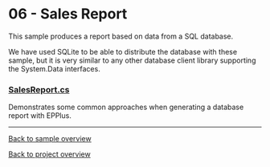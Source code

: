 ﻿# 06 - Sales Report
This sample produces a report based on data from a SQL database. 

We have used SQLite to be able to distribute the database with these sample, but it is very similar to any other database client library supporting the System.Data interfaces.

### [SalesReport.cs](SalesReport.cs)
Demonstrates some common approaches when generating a database report with EPPlus.

---
[Back to sample overview](..%2FReadme.md)

[Back to project overview](..%2F..%2FReadme.md)
